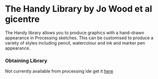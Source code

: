 # The Handy Library by Jo Wood et al gicentre

The Handy library allows you to produce graphics with a hand-drawn appearance in Processing sketches. This can be customised to produce a variety of styles including pencil, watercolour and ink and marker pen appearance.

### Obtaining Library

Not currently available from processing ide get it [here][web]

[web]:https://www.gicentre.net/handy
